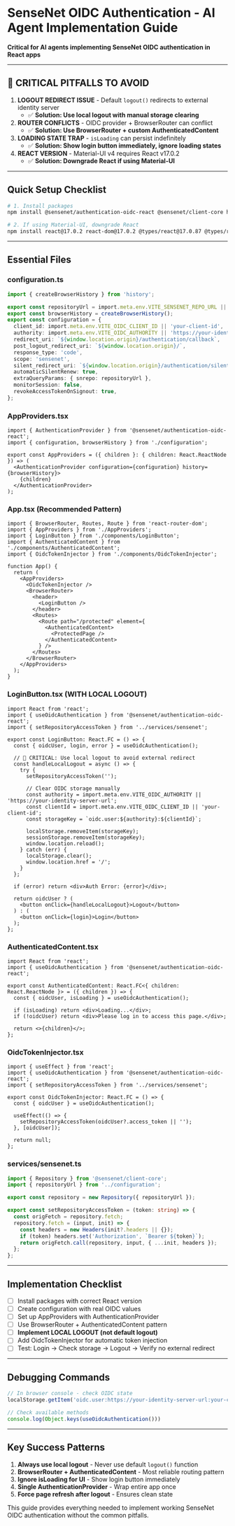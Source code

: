 # SenseNet OIDC Authentication - AI Agent Implementation Guide

**Critical for AI agents implementing SenseNet OIDC authentication in React apps**

---

## 🚨 CRITICAL PITFALLS TO AVOID

1. **LOGOUT REDIRECT ISSUE** - Default `logout()` redirects to external identity server
   - ✅ **Solution: Use local logout with manual storage clearing**
2. **ROUTER CONFLICTS** - OIDC provider + BrowserRouter can conflict  
   - ✅ **Solution: Use BrowserRouter + custom AuthenticatedContent**
3. **LOADING STATE TRAP** - `isLoading` can persist indefinitely
   - ✅ **Solution: Show login button immediately, ignore loading states**
4. **REACT VERSION** - Material-UI v4 requires React v17.0.2
   - ✅ **Solution: Downgrade React if using Material-UI**

---

## Quick Setup Checklist

```bash
# 1. Install packages
npm install @sensenet/authentication-oidc-react @sensenet/client-core history react-router-dom

# 2. If using Material-UI, downgrade React
npm install react@17.0.2 react-dom@17.0.2 @types/react@17.0.87 @types/react-dom@17.0.17
```

---

## Essential Files

### configuration.ts
```ts
import { createBrowserHistory } from 'history';

export const repositoryUrl = import.meta.env.VITE_SENSENET_REPO_URL || 'https://your-sensenet-repo-url';
export const browserHistory = createBrowserHistory();
export const configuration = {
  client_id: import.meta.env.VITE_OIDC_CLIENT_ID || 'your-client-id',
  authority: import.meta.env.VITE_OIDC_AUTHORITY || 'https://your-identity-server-url',
  redirect_uri: `${window.location.origin}/authentication/callback`,
  post_logout_redirect_uri: `${window.location.origin}/`,
  response_type: 'code',
  scope: 'sensenet',
  silent_redirect_uri: `${window.location.origin}/authentication/silent_callback`,
  automaticSilentRenew: true,
  extraQueryParams: { snrepo: repositoryUrl },
  monitorSession: false,
  revokeAccessTokenOnSignout: true,
};
```

### AppProviders.tsx
```tsx
import { AuthenticationProvider } from '@sensenet/authentication-oidc-react';
import { configuration, browserHistory } from './configuration';

export const AppProviders = ({ children }: { children: React.ReactNode }) => (
  <AuthenticationProvider configuration={configuration} history={browserHistory}>
    {children}
  </AuthenticationProvider>
);
```

### App.tsx (Recommended Pattern)
```tsx
import { BrowserRouter, Routes, Route } from 'react-router-dom';
import { AppProviders } from './AppProviders';
import { LoginButton } from './components/LoginButton';
import { AuthenticatedContent } from './components/AuthenticatedContent';
import { OidcTokenInjector } from './components/OidcTokenInjector';

function App() {
  return (
    <AppProviders>
      <OidcTokenInjector />
      <BrowserRouter>
        <header>
          <LoginButton />
        </header>
        <Routes>
          <Route path="/protected" element={
            <AuthenticatedContent>
              <ProtectedPage />
            </AuthenticatedContent>
          } />
        </Routes>
      </BrowserRouter>
    </AppProviders>
  );
}
```

### LoginButton.tsx (WITH LOCAL LOGOUT)
```tsx
import React from 'react';
import { useOidcAuthentication } from '@sensenet/authentication-oidc-react';
import { setRepositoryAccessToken } from '../services/sensenet';

export const LoginButton: React.FC = () => {
  const { oidcUser, login, error } = useOidcAuthentication();
  
  // 🚨 CRITICAL: Use local logout to avoid external redirect
  const handleLocalLogout = async () => {
    try {
      setRepositoryAccessToken('');
      
      // Clear OIDC storage manually
      const authority = import.meta.env.VITE_OIDC_AUTHORITY || 'https://your-identity-server-url';
      const clientId = import.meta.env.VITE_OIDC_CLIENT_ID || 'your-client-id';
      const storageKey = `oidc.user:${authority}:${clientId}`;
      
      localStorage.removeItem(storageKey);
      sessionStorage.removeItem(storageKey);
      window.location.reload();
    } catch (err) {
      localStorage.clear();
      window.location.href = '/';
    }
  };

  if (error) return <div>Auth Error: {error}</div>;
  
  return oidcUser ? (
    <button onClick={handleLocalLogout}>Logout</button>
  ) : (
    <button onClick={login}>Login</button>
  );
};
```

### AuthenticatedContent.tsx
```tsx
import React from 'react';
import { useOidcAuthentication } from '@sensenet/authentication-oidc-react';

export const AuthenticatedContent: React.FC<{ children: React.ReactNode }> = ({ children }) => {
  const { oidcUser, isLoading } = useOidcAuthentication();
  
  if (isLoading) return <div>Loading...</div>;
  if (!oidcUser) return <div>Please log in to access this page.</div>;
  
  return <>{children}</>;
};
```

### OidcTokenInjector.tsx
```tsx
import { useEffect } from 'react';
import { useOidcAuthentication } from '@sensenet/authentication-oidc-react';
import { setRepositoryAccessToken } from '../services/sensenet';

export const OidcTokenInjector: React.FC = () => {
  const { oidcUser } = useOidcAuthentication();

  useEffect(() => {
    setRepositoryAccessToken(oidcUser?.access_token || '');
  }, [oidcUser]);

  return null;
};
```

### services/sensenet.ts
```ts
import { Repository } from '@sensenet/client-core';
import { repositoryUrl } from '../configuration';

export const repository = new Repository({ repositoryUrl });

export const setRepositoryAccessToken = (token: string) => {
  const origFetch = repository.fetch;
  repository.fetch = (input, init) => {
    const headers = new Headers(init?.headers || {});
    if (token) headers.set('Authorization', `Bearer ${token}`);
    return origFetch.call(repository, input, { ...init, headers });
  };
};
```

---

## Implementation Checklist

- [ ] Install packages with correct React version
- [ ] Create configuration with real OIDC values
- [ ] Set up AppProviders with AuthenticationProvider
- [ ] Use BrowserRouter + AuthenticatedContent pattern
- [ ] **Implement LOCAL LOGOUT (not default logout)**
- [ ] Add OidcTokenInjector for automatic token injection
- [ ] Test: Login → Check storage → Logout → Verify no external redirect

---

## Debugging Commands

```js
// In browser console - check OIDC state
localStorage.getItem('oidc.user:https://your-identity-server-url:your-client-id')

// Check available methods
console.log(Object.keys(useOidcAuthentication()))
```

---

## Key Success Patterns

1. **Always use local logout** - Never use default `logout()` function
2. **BrowserRouter + AuthenticatedContent** - Most reliable routing pattern  
3. **Ignore isLoading for UI** - Show login button immediately
4. **Single AuthenticationProvider** - Wrap entire app once
5. **Force page refresh after logout** - Ensures clean state

This guide provides everything needed to implement working SenseNet OIDC authentication without the common pitfalls.
